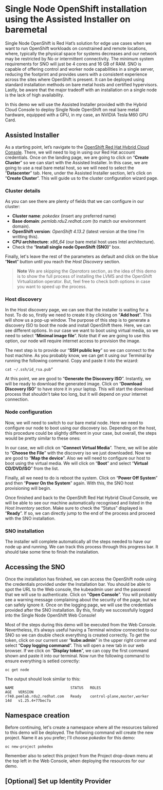 # Single Node OpenShift installation using the Assisted Installer on baremetal
Single Node OpenShift is Red Hat’s solution for edge use cases when we want to run OpenShift workloads on constrained and remote locations, where, typically the physical space for systems decreases and our network may be restricted by No or intermittent connectivity. The minimum system requirements for SNO will just be 4 cores and 16 GB of RAM. SNO is capable of offering control and worker node capabilities in a single server, reducing the footprint and provides users with a consistent experience across the sites where OpenShift is present. It can be deployed using standard installation methods on bare metal hosts and certified hypervisors. Lastly, be aware that the major tradeoff with an installation on a single node is the lack of high availability.

In this demo we will use the Assisted Installer provided with the Hybrid Cloud Console to deploy Single Node OpenShift on real bare metal hardware, equipped with a GPU, in my case, an NVIDIA Tesla M60 GPU Card.

## Assisted Installer
As a starting point, let’s navigate to the [OpenShift Red Hat Hybrid Cloud Console](https://console.redhat.com/openshift). There, we will need to log in using our Red Hat account credentials. Once on the landing page, we are going to click on “**Create Cluster**” so we can start with the Assisted Installer. In this case, we are going to use a real bare metal host, so we will need to select the “**Datacenter**” tab. Here, under the Assisted Installer section, let’s click on “**Create Cluster**”. This will guide us to the cluster configuration wizard page. 

### Cluster details
As you can see there are plenty of fields that we can configure in our cluster:
- **Cluster name**: *pokedex* (insert any preferred name)
- **Base domain**: *pemlab.rdu2.redhat.com* (to match our environment domain).
- **OpenShift version**: *OpenShift 4.13.2* (latest version at the time I'm writting this).
- **CPU architecture**: *x86_64* (our bare metal host uses Intel architecture).
- Check the “**Install single node OpenShift (SNO)**” box.

Finally, let's leave the rest of the parameters as default and click on the blue “**Next**” button until you reach the *Host Discovery* section.
> **Note**
> We are skipping the *Operators* section, as the idea of this demo is to show the full process of installing the LVMS and the OpenShift Virtualization operator. But, feel free to check both options in case you want to speed up the process.

### Host discovery
In the Host discovery page, we can see that the installer is waiting for a host. To do so, firstly we need to create it by clicking on “**Add host**”. This will show us a pop-up window. The purpose of this step is to generate a discovery ISO to boot the node and install OpenShift there. Here, we can see different options. In our case we want to boot using virtual media, so we need to select “**Minimal image file**”. Note that if we are going to use this option, our node will require internet access to provision the image.

The next step is to provide our “**SSH public key**” so we can connect to the host machine. As you probably know, we can get it using our Terminal by running the following command. Copy and paste it into the wizard:
```
cat ~/.ssh/id_rsa.pub”
```
At this point, we are good to “**Generate the Discovery ISO**”. Instantly, we will be ready to download the generated image. Click on “**Download Discovery ISO**” to have store it in your laptop. This will start the download process that shouldn't take too long, but it will depend on your internet connection.

### Node configuration
Now, we will need to switch to our bare metal node. Here we need to configure our node to boot using our discovery iso. Depending on the host, this procedure could be slightly different in your case, but overall, the steps would be pretty similar to these ones:

In our case, we will click on “**Connect Virtual Media**”. There, we will be able to “**Choose the File**” with the discovery iso we just downloaded. Now we are good to “**Map the device**”. Also we will need to configure our host to boot using the virtual media. We will click on “**Boot**” and select “**Virtual CD/DVD/ISO**” from the list. 

Finally, all we need to do is reboot the system. Click on “**Power Off System**” and then “**Power On the System**” again. With this, the SNO host provisioning will begin. 

Once finished and back to the OpenShift Red Hat Hybrid Cloud Console, we will be able to see our machine automatically recognised and listed in the *Host Inventory* section. Make sure to check the “Status” displayed is “**Ready**”. If so, we can directly jump to the end of the process and proceed with the SNO installation.

### SNO installation
The installer will complete automatically all the steps needed to have our node up and running. We can track this process through this progress bar. It should take some time to finish the installation.

## Accessing the SNO
Once the installation has finished, we can access the OpenShift node using the credentials provided under the Installation bar. You should be able to spot the URL to the Web console, the kubeadmin user and the password that we will use to authenticate. Click on "**Open Console**”. You will probably see a warning message complaining about the security of the page, but we can safely ignore it. Once on the logging page, we will use the credentials provided after the SNO installation. By this, finally we successfully logged into the Single Node OpenShift Web Console!

Most of the steps during this demo will be executed from the Web Console. Nevertheless, it’s always useful having a Terminal window connected to our SNO so we can double check everything is created correctly. To get the token, click on our current user “**kube:admin**” in the upper right corner and select “**Copy logging command**”. This will open a new tab in our web browser. If we click on “**Display token**”, we can copy the first command shown and paste it into our terminal. Now run the following command to ensure everything is setled correctly:
```
oc get node
```
The output should look similar to this:
```
NAME                          STATUS   ROLES                         AGE   VERSION
r740.pemlab.rdu2.redhat.com   Ready    control-plane,master,worker   14d   v1.25.4+77bec7a
```

## Namespace creation
Before continuing, let's create a namespace where all the resources tailored to this demo will be deployed. The follwoing command will create the new project. Name it as you prefer; I'll choose *pokedex* for this demo:
```
oc new-project pokedex
```

Remember also to select this project from the Project drop-down menu at the top left in the Web Console, when deploying the resources for our demo. 

## [Optional] Set up Identity Provider






